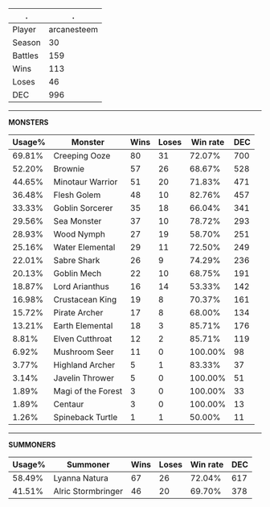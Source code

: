 .|.
|-|-
Player|arcanesteem
Season|30
Battles|159
Wins|113
Loses|46
DEC|996

---
**MONSTERS**

Usage%|Monster|Wins|Loses|Win rate|DEC|
-|-|-|-|-|-|
69.81%|Creeping Ooze|80|31|72.07%|700|
52.20%|Brownie|57|26|68.67%|528|
44.65%|Minotaur Warrior|51|20|71.83%|471|
36.48%|Flesh Golem|48|10|82.76%|457|
33.33%|Goblin Sorcerer|35|18|66.04%|341|
29.56%|Sea Monster|37|10|78.72%|293|
28.93%|Wood Nymph|27|19|58.70%|251|
25.16%|Water Elemental|29|11|72.50%|249|
22.01%|Sabre Shark|26|9|74.29%|236|
20.13%|Goblin Mech|22|10|68.75%|191|
18.87%|Lord Arianthus|16|14|53.33%|142|
16.98%|Crustacean King|19|8|70.37%|161|
15.72%|Pirate Archer|17|8|68.00%|134|
13.21%|Earth Elemental|18|3|85.71%|176|
8.81%|Elven Cutthroat|12|2|85.71%|119|
6.92%|Mushroom Seer|11|0|100.00%|98|
3.77%|Highland Archer|5|1|83.33%|37|
3.14%|Javelin Thrower|5|0|100.00%|51|
1.89%|Magi of the Forest|3|0|100.00%|33|
1.89%|Centaur|3|0|100.00%|13|
1.26%|Spineback Turtle|1|1|50.00%|11|

---
**SUMMONERS**

Usage%|Summoner|Wins|Loses|Win rate|DEC|
-|-|-|-|-|-|
58.49%|Lyanna Natura|67|26|72.04%|617|
41.51%|Alric Stormbringer|46|20|69.70%|378|

